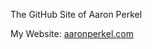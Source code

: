 <p>The GitHub Site of Aaron Perkel</p>
<p>My Website: <a href="https://aaronperkel.com">aaronperkel.com</a></p>
